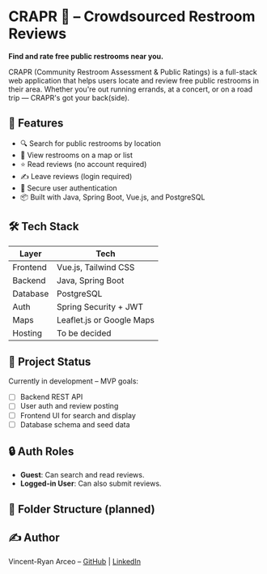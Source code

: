 # CRAPR 🚽 – Crowdsourced Restroom Reviews

**Find and rate free public restrooms near you.**

CRAPR (Community Restroom Assessment & Public Ratings) is a full-stack web application that helps users locate and review free public restrooms in their area. Whether you're out running errands, at a concert, or on a road trip — CRAPR's got your back(side).

## 🧩 Features

- 🔍 Search for public restrooms by location
- 📍 View restrooms on a map or list
- ⭐ Read reviews (no account required)
- ✍️ Leave reviews (login required)
- 👤 Secure user authentication
- 📦 Built with Java, Spring Boot, Vue.js, and PostgreSQL

## 🛠 Tech Stack

| Layer       | Tech                      |
|-------------|---------------------------|
| Frontend    | Vue.js, Tailwind CSS      |
| Backend     | Java, Spring Boot         |
| Database    | PostgreSQL                |
| Auth        | Spring Security + JWT     |
| Maps        | Leaflet.js or Google Maps |
| Hosting     | To be decided             |

## 🚧 Project Status

Currently in development – MVP goals:
- [ ] Backend REST API
- [ ] User auth and review posting
- [ ] Frontend UI for search and display
- [ ] Database schema and seed data

## 🔒 Auth Roles

- **Guest**: Can search and read reviews.
- **Logged-in User**: Can also submit reviews.

## 📁 Folder Structure (planned)

## ✍️ Author

Vincent-Ryan Arceo – [GitHub](https://github.com/VincentRyanArceo) | [LinkedIn](https://www.linkedin.com/in/vincentryanarceo/)
